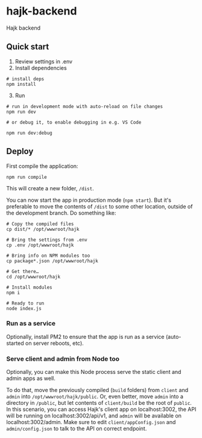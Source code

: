 # hajk-backend

Hajk backend

## Quick start

1. Review settings in .env
2. Install dependencies

```shell
# install deps
npm install
```

3. Run

```shell
# run in development mode with auto-reload on file changes
npm run dev

# or debug it, to enable debugging in e.g. VS Code

npm run dev:debug
```

## Deploy

First compile the application:

```shell
npm run compile
```

This will create a new folder, `/dist`.

You can now start the app in production mode (`npm start`). But it's preferable to move the contents of `/dist` to some other location, outside of the development branch. Do something like:

```shell
# Copy the compiled files
cp dist/* /opt/wwwroot/hajk

# Bring the settings from .env
cp .env /opt/wwwroot/hajk

# Bring info on NPM modules too
cp package*.json /opt/wwwroot/hajk

# Get there…
cd /opt/wwwroot/hajk

# Install modules
npm i

# Ready to run
node index.js
```

### Run as a service

Optionally, install PM2 to ensure that the app is run as a service (auto-started on server reboots, etc).

### Serve client and admin from Node too

Optionally, you can make this Node process serve the static client and admin apps as well.

To do that, move the previously compiled (`build` folders) from `client` and `admin` into `/opt/wwwroot/hajk/public`. Or, even better, move `admin` into a directory in `/public`, but let contents of `client/build` be the root of `public`. In this scenario, you can access Hajk's client app on localhost:3002, the API will be running on localhost:3002/api/v1, and `admin` will be available on localhost:3002/admin. Make sure to edit `client/appConfig.json` and `admin/config.json` to talk to the API on correct endpoint.
